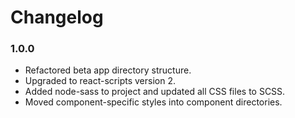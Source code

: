 # Changelog

### 1.0.0
- Refactored beta app directory structure.
- Upgraded to react-scripts version 2.
- Added node-sass to project and updated all CSS files to SCSS.
- Moved component-specific styles into component directories. 
